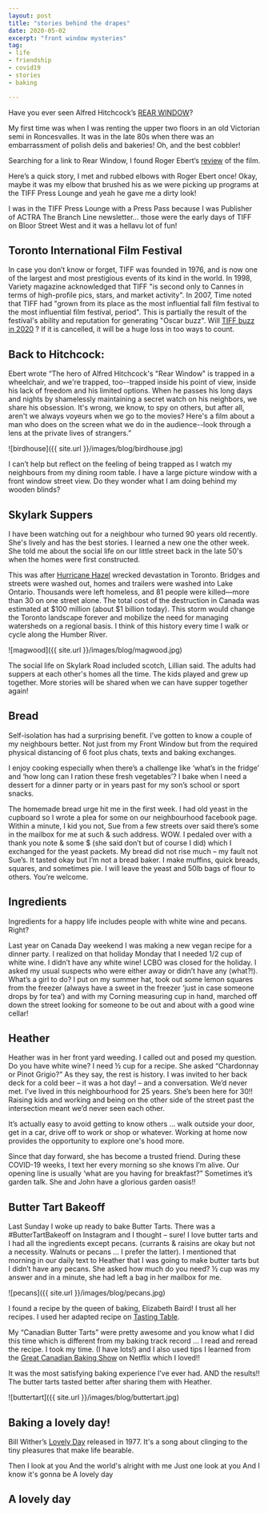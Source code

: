 ```yaml
---
layout: post
title: "stories behind the drapes"
date: 2020-05-02
excerpt: "front window mysteries"
tag:
- life
- friendship
- covid19
- stories
- baking

---
```

Have you ever seen Alfred Hitchcock’s [REAR WINDOW](https://www.imdb.com/title/tt0047396/)?

My first time was when I was renting the upper two floors in an old Victorian semi in Roncesvalles. It was in the late 80s when there was an embarrassment of polish delis and bakeries! Oh, and the best cobbler! 

Searching for a link to Rear Window, I found Roger Ebert’s [review](https://www.rogerebert.com/reviews/great-movie-rear-window-1954) of the film. 

Here’s a quick story, I met and rubbed elbows with Roger Ebert once! Okay, maybe it was my elbow that brushed his as we were picking up programs at the TIFF Press Lounge and yeah he gave me a dirty look! 

I was in the TIFF Press Lounge with a Press Pass because I was Publisher of ACTRA The Branch Line newsletter… those were the early days of TIFF on Bloor Street West and it was a hellavu lot of fun!

## Toronto International Film Festival

In case you don’t know or forget, TIFF was founded in 1976, and is now one of the largest and most prestigious events of its kind in the world.  In 1998, Variety magazine acknowledged that TIFF "is second only to Cannes in terms of high-profile pics, stars, and market activity". In 2007, Time noted that TIFF had "grown from its place as the most influential fall film festival to the most influential film festival, period". This is partially the result of the festival's ability and reputation for generating "Oscar buzz". Will [TIFF buzz in 2020](https://www.tiff.net/about-tiff-20) ? If it is cancelled, it will be a huge loss in too ways to count.

## Back to Hitchcock:

Ebert wrote “The hero of Alfred Hitchcock's "Rear Window" is trapped in a wheelchair, and we're trapped, too--trapped inside his point of view, inside his lack of freedom and his limited options. When he passes his long days and nights by shamelessly maintaining a secret watch on his neighbors, we share his obsession. It's wrong, we know, to spy on others, but after all, aren't we always voyeurs when we go to the movies? Here's a film about a man who does on the screen what we do in the audience--look through a lens at the private lives of strangers.”

![birdhouse]({{ site.url }}/images/blog/birdhouse.jpg)

I can’t help but reflect on the feeling of being trapped as I watch my neighbours from my dining room table. I have a large picture window with a front window street view. Do they wonder what I am doing behind my wooden blinds? 

## Skylark Suppers

I have been watching out for a neighbour who turned 90 years old recently. She's lively and has the best stories. I learned a new one the other week. She told me about the social life on our little street back in the late 50's when the homes were first constructed.

This was after [Hurricane Hazel](http://www.hurricanehazel.ca/?gclid=Cj0KCQjwtLT1BRD9ARIsAMH3BtUNj1W_9sIiKY2VMDfAtdSnAUKiTP8B5FmXZeesVyb6M29693wA3psaAl2TEALw_wcB) wrecked devastation in Toronto. Bridges and streets were washed out, homes and trailers were washed into Lake Ontario. Thousands were left homeless, and 81 people were killed—more than 30 on one street alone. The total cost of the destruction in Canada was estimated at $100 million (about $1 billion today). This storm would change the Toronto landscape forever and mobilize the need for managing watersheds on a regional basis. I think of this history every time I walk or cycle along the Humber River.

![magwood]({{ site.url }}/images/blog/magwood.jpg)

The social life on Skylark Road included scotch, Lillian said. The adults had suppers at each other's homes all the time. The kids played and grew up together. More stories will be shared when we can have supper together again!

## Bread

Self-isolation has had a surprising benefit. I’ve gotten to know a couple of my neighbours better. Not just from my Front Window but from the required physical distancing of 6 foot plus chats, texts and baking exchanges.

I enjoy cooking especially when there’s a challenge like ‘what’s in the fridge’ and ‘how long can I ration these fresh vegetables’? I bake when I need a dessert for a dinner party or in years past for my son’s school or sport snacks.

The homemade bread urge hit me in the first week. I had old yeast in the cupboard so I wrote a plea for some on our neighbourhood facebook page. Within a minute, I kid you not, Sue from a few streets over said there’s some in the mailbox for me at such & such address. WOW. I pedaled over with a thank you note & some $ (she said don’t but of course I did) which I exchanged for the yeast packets. My bread did not rise much – my fault not Sue’s. It tasted okay but I’m not a bread baker. I make muffins, quick breads, squares, and sometimes pie. I will leave the yeast and 50lb bags of flour to others. You’re welcome.

## Ingredients

Ingredients for a happy life includes people with white wine and pecans. Right? 

Last year on Canada Day weekend I was making a new vegan recipe for a dinner party. I realized on that holiday Monday that I needed 1/2 cup of white wine. I didn’t have any white wine! LCBO was closed for the holiday. I asked my usual suspects who were either away or didn’t have any (what?!). What’s a girl to do? I put on my summer hat, took out some lemon squares from the freezer (always have a sweet in the freezer ‘just in case someone drops by for tea’) and with my Corning measuring cup in hand, marched off down the street looking for someone to be out and about with a good wine cellar!

## Heather

Heather was in her front yard weeding. I called out and posed my question. Do you have white wine? I need ½ cup for a recipe. She asked “Chardonnay or Pinot Grigio?” As they say, the rest is history. I was invited to her back deck for a cold beer – it was a hot day! – and a conversation. We’d never met. I’ve lived in this neighbourhood for 25 years. She’s been here for 30!! Raising kids and working and being on the other side of the street past the intersection meant we’d never seen each other. 

It’s actually easy to avoid getting to know others … walk outside your door, get in a car, drive off to work or shop or whatever. Working at home now provides the opportunity to explore one's hood more. 

Since that day forward, she has become a trusted friend. During these COVID-19 weeks, I text her every morning so she knows I’m alive. Our opening line is usually ‘what are you having for breakfast?” Sometimes it’s garden talk. She and John have a glorious garden oasis!!

## Butter Tart Bakeoff

Last Sunday I woke up ready to bake Butter Tarts. There was a #ButterTartBakeoff on Instagram and I thought – sure! I love butter tarts and I had all the ingredients except pecans. (currants & raisins are okay but not a necessity. Walnuts or pecans … I prefer the latter). I mentioned that morning in our daily text to Heather that I was going to make butter tarts but I didn’t have any pecans. She asked how much do you need? ½ cup was my answer and in a minute, she had left a bag in her mailbox for me. 

![pecans]({{ site.url }}/images/blog/pecans.jpg)

I found a recipe by the queen of baking, Elizabeth Baird! I trust all her recipes. I used her adapted recipe on [Tasting Table](https://www.tastingtable.com/cook/recipes/canadian-butter-tart-recipe). 

My “Canadian Butter Tarts” were pretty awesome and you know what I did this time which is different from my baking track record … I read and reread the recipe. I took my time. (I have lots!) and I also used tips I learned from the [Great Canadian Baking Show](https://www.narcity.com/entertainment/ca/the-great-canadian-baking-show-on-netflix-is-sure-to-work-up-your-appetite) on Netflix which I loved!! 

It was the most satisfying baking experience I’ve ever had. AND the results!! The butter tarts tasted better after sharing them with Heather.

![buttertart]({{ site.url }}/images/blog/buttertart.jpg)

## Baking a lovely day!

<i class="fa fa-microphone" aria-hidden="true"></i>  Bill Wither’s [Lovely Day](https://youtu.be/bEeaS6fuUoA )
released in 1977. It's a song about clinging to the tiny pleasures that make life bearable.

Then I look at you And the world's alright with me Just one look at you And I know it's gonna be A lovely day 

## A lovely day